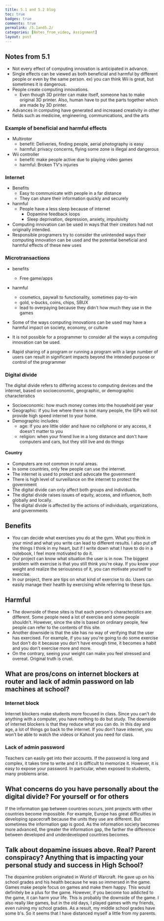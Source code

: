 ```yaml
---
title: 5.1 and 5.2 blog
toc: true
badges: true
comments: true
permalink: /5.1and5.2/
categories: [Notes_from_video, Assignment]
layout: post
---
```

## Notes from 5.1
- Not every effect of computing innovation is anticipated in advance.
- Single effects can be viewed as both beneficial and harmful by different people or even by the same person. ex) you can think Wii is great, but sometimes it is dangerous.
- People create computing innovations.
    - Even though 3D printer can make itself, someone has to make original 3D printer. Also, human have to put the parts together which are made by 3D printer.
- Advances in computing have generated and increased creativity in other fields such as medicine, engineering, communications, and the arts
### Example of beneficial and harmful effects
- Multirotor
    - benefit: Deliveries, finding people, aerial photography is easy
    - harmful: privacy concerns, flying some zone is illegal and dangerous
- Wii controller 
    - benefit: make people active due to playing video games
    - harmful: Broken TV's injuries

### Internet
- Benefits 
    - Easy to communicate with people in a far distance
    - They can share their information quickly and securely 
- harmful
    - People have a less sleep because of internet
        - Dopamine feedback loops
        - Sleep deprivation, depression, anxiety, impulsivity
- Computing innovation can be used in ways that their creators had not originally intended.
- Responsible programers try to consider the unintended ways their computing innovation can be used and the potential beneficial and harmful effects of these new uses

### Microtransactions
- benefits
    - Free game/apps
- harmful
    - cosmetics, paywall to functionality, sometimes pay-to-win
    - gold, v-bucks, coins, chips, SBUX
    - lead to overpaying because they didn't how much they use in the games

- Some of the ways computing innovations can be used may have a harmful impact on society, economy, or culture
- It is not possible for a programmer to consider all the ways a computing innovation can be used.
- Rapid sharing of a program or running a program with a large number of users can result in significant impacts beyond the intended purpose or control of the programmer

### Digital divide
The digital divide refers to differing access to computing devices and the internet, based on socioeconomic, geographic, or demographic characteristics
- Socioeconomic: how much money comes into the household per year
- Geographic: if you live where there is not many people, the ISPs will not provide high speed internet to your home.
- Demographic includes:
    - age: If you are little older and have no cellphone or any access, it doesn't matter to you
    - religion: when your friend live in a long distance and don't have computers and cars, but they still live and do things
#### Country
- Computers are not common in rural areas.
- In some countries, only few people can use the internet.
- The internet is used to protect and advocate the government
- There is high level of surveillance on the internet to protect the government
- The digital divide can only affect both groups and individuals.
- The digital divide raises issues of equity, access, and influence, both globally and locally.
- The digital divide is affected by the actions of individuals, organizations, and governments

## Benefits
- You can decide what exercises you do at the gym. What you think in your mind and what you write can lead to different results. I also put off the things I think in my heart, but if I write down what I have to do in a notebook, I feel more motivated to do it.
- Our project can know what situation the user is in now. The biggest problem with exercise is that you still think you're okay. If you know your weight and realize the seriousness of it, you can motivate yourself to exercise.
- In our project, there are tips on what kind of exercise to do. Users can easily manage their health by exercising while referring to these tips.

## Harmful
- The downside of these sites is that each person's characteristics are different. Some people need a lot of exercise and some people shouldn't. However, since the site is based on ordinary people, few people can refer to the contents of this site.
- Another downside is that the site has no way of verifying that the user has exercised. For example, if you say you're going to do some exercise but don't do it because you don't have enough time, it becomes a habit and you don't exercise more and more.
- On the contrary, seeing your weight can make you feel stressed and overeat. Original truth is cruel.

## What are pros/cons on internet blockers at router and lack of admin password on lab machines at school?
### Internet block
Internet blockers make students more focused in class. Since you can't do anything with a computer, you have nothing to do but study. The downside of internet blockers is that they reduce what you can do. In this day and age, a lot of things go back to the internet. If you don't have internet, you won't be able to watch the videos or Kahoot you need for class.
### Lack of admin password
Teachers can easily get into their accounts. If the password is long and complex, it takes time to write and it is difficult to memorize it. However, it is easy to expose your password. In particular, when exposed to students, many problems arise.

## What concerns do you have personally about the digital divide? For yourself or for others
If the information gap between countries occurs, joint projects with other countries become impossible. For example, Europe has great difficulties in developing spacecraft because the units they use are different. But sometimes the information gap is good. As the information society becomes more advanced, the greater the information gap, the farther the difference between developed and underdeveloped countries becomes.

## Talk about dopamine issues above. Real? Parent conspiracy? Anything that is impacting your personal study and success in High School?
The dopamine problem originated in World of Warcraft. He gave up on his school grades and his health because he was so immersed in the game. Games make people focus on games and make them happy. This would definitely be a plus for the game. However, if you become too addicted to the game, it can harm your life. This is probably the downside of the game. I also really like games, but in the old days, I played games with my friends, even ruining my school grades. As a result, my middle school grades have some b's. So it seems that I have distanced myself a little from my parents.
